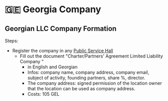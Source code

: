 # 🇬🇪 Georgia Company

## Georgian LLC Company Formation

Steps:
* Register the company in any [Public Service Hall](http://psh.gov.ge/)
  * Fill out the document "Charter/Partners' Agreement Limited Liability Company "
    * in English and Georgian
    * Infos: company name, company address, company email, subject of activity, founding partners, share %, director.
    * The company address: signed permission of the location owner that the location can be used as company address.
    * Costs: 105 GEL

